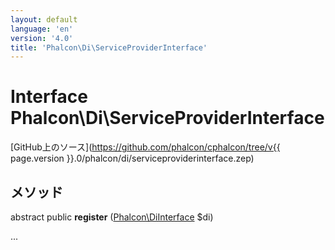 ```yaml
---
layout: default
language: 'en'
version: '4.0'
title: 'Phalcon\Di\ServiceProviderInterface'
---
```


# Interface **Phalcon\Di\ServiceProviderInterface**

[GitHub上のソース](https://github.com/phalcon/cphalcon/tree/v{{ page.version }}.0/phalcon/di/serviceproviderinterface.zep)

## メソッド

abstract public **register** ([Phalcon\DiInterface](Phalcon_DiInterface) $di)

...